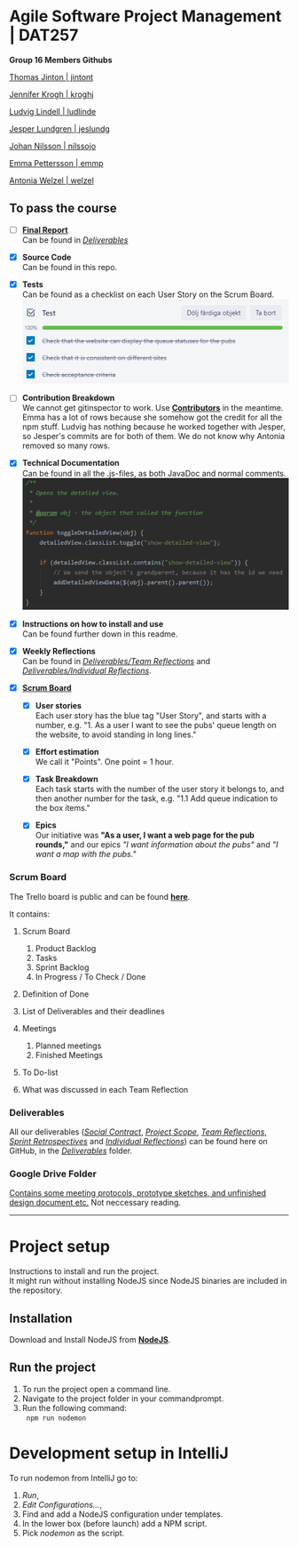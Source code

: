 # Agile Software Project Management | DAT257
**Group 16 Members Githubs**

[Thomas Jinton | jintont](https://github.com/ThomasT2)

[Jennifer Krogh | kroghj](https://github.com/jenniferkrogh)

[Ludvig Lindell | ludlinde](https://github.com/Ludvig7)

[Jesper Lundgren | jeslundg](https://github.com/jeslundg)

[Johan Nilsson | nilssojo](https://github.com/lillejohn22)

[Emma Pettersson  | emmp](https://github.com/emmouto)

[Antonia Welzel | welzel](https://github.com/antoniiia)

## To pass the course
 - [ ] [**Final Report**]() \
Can be found in [*Deliverables*](https://github.com/lillejohn22/Team-16-Pubrundan-DAT257/tree/master/Deliverables)
      
 - [x] **Source Code** \
Can be found in this repo.
 
 - [x] **Tests** \
Can be found as a checklist on each User Story on the Scrum Board. 
 ![](tests.png)
 
 - [ ] **Contribution Breakdown** \
We cannot get gitinspector to work. Use [**Contributors**](https://github.com/lillejohn22/Team-16-Pubrundan-DAT257/graphs/contributors) in the meantime. Emma has a lot of rows because she somehow got the credit for all the npm stuff. Ludvig has nothing because he worked together with Jesper, so Jesper's commits are for both of them. We do not know why Antonia removed so many rows. 
 
 - [x] **Technical Documentation** \
  Can be found in all the .js-files, as both JavaDoc and normal comments. 
   ![](comments.png)
 
 - [x] **Instructions on how to install and use** \
 Can be found further down in this readme.
 
 - [x] **Weekly Reflections** \
Can be found in [*Deliverables/Team Reflections*](https://github.com/lillejohn22/Team-16-Pubrundan-DAT257/tree/master/Deliverables/Team%20Reflections) and [*Deliverables/Individual Reflections*](https://github.com/lillejohn22/Team-16-Pubrundan-DAT257/tree/master/Deliverables/Individual%20Reflections).
 
 - [x] [**Scrum Board**](https://trello.com/b/uNYqSmu7/agile)
   - [x] **User stories** \
   Each user story has the blue tag "User Story", and starts with a number, e.g. "1. As a user I want to see the pubs' queue length on the website, to avoid standing in long lines."
   - [x] **Effort estimation** \
   We call it "Points". One point = 1 hour.
   - [x] **Task Breakdown** \
   Each task starts with the number of the user story it belongs to, and then another number for the task, e.g. "1.1 Add queue indication to the box items."
   - [x] **Epics** \
   Our initiative was **"As a user, I want a web page for the pub rounds,"** and our epics *"I want information about the pubs"* and *"I want a map with the pubs."*


### Scrum Board

The Trello board is public and can be found [**here**](https://trello.com/b/uNYqSmu7/agile).

It contains:
 1. Scrum Board
    1. Product Backlog
    2. Tasks
    3. Sprint Backlog
    4. In Progress / To Check / Done
 
 2. Definition of Done
 
 3. List of Deliverables and their deadlines
 
 4. Meetings
    1. Planned meetings
    2. Finished Meetings
    
5. To Do-list

6. What was discussed in each Team Reflection


### Deliverables

All our deliverables ([*Social Contract*](https://github.com/lillejohn22/Team-16-Pubrundan-DAT257/blob/master/Deliverables/Social%20Contract.pdf), [*Project Scope*](https://github.com/lillejohn22/Team-16-Pubrundan-DAT257/blob/master/Deliverables/Project%20Scope.pdf), [*Team Reflections*](https://github.com/lillejohn22/Team-16-Pubrundan-DAT257/tree/master/Deliverables/Team%20Reflections), [*Sprint Retrospectives*](https://github.com/lillejohn22/Team-16-Pubrundan-DAT257/tree/master/Deliverables/Sprint%20Retrospectives) and [*Individual Reflections*](https://github.com/lillejohn22/Team-16-Pubrundan-DAT257/tree/master/Deliverables/Individual%20Reflections)) can be found here on GitHub, in the [*Deliverables*](https://github.com/lillejohn22/Team-16-Pubrundan-DAT257/tree/master/Deliverables) folder.


### Google Drive Folder

[Contains some meeting protocols, prototype sketches, and unfinished design document etc.](https://drive.google.com/drive/folders/1UJXMLQg57acr7RPwPpx-ZiAskqL6B5Q9?usp=sharing)
 Not neccessary reading.


- - - -

# Project setup
Instructions to install and run the project.   
It might run without installing NodeJS since NodeJS binaries are included in the repository.
 
## Installation
Download and Install NodeJS from [**NodeJS**](https://nodejs.org/en/).

## Run the project
1. To run the project open a command line.
2. Navigate to the project folder in your commandprompt.   
3. Run the following command: <br> 
   ```  npm run nodemon ``` 

# Development setup in IntelliJ
To run nodemon from IntelliJ go to:   
1. _Run_,  
2. _Edit Configurations..._,
3. Find and add a NodeJS configuration under templates.
4. In the lower box (before launch) add a NPM script.
5. Pick _nodemon_ as the script.   

 
